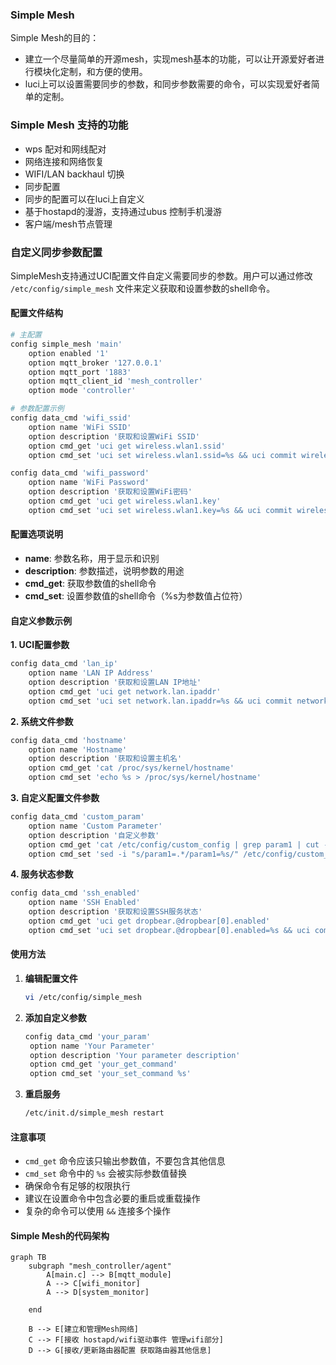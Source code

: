 ### Simple Mesh
Simple Mesh的目的：
*  建立一个尽量简单的开源mesh，实现mesh基本的功能，可以让开源爱好者进行模块化定制，和方便的使用。
* luci上可以设置需要同步的参数，和同步参数需要的命令，可以实现爱好者简单的定制。

### Simple Mesh 支持的功能
* wps 配对和网线配对
* 网络连接和网络恢复
* WIFI/LAN backhaul 切换
* 同步配置
* 同步的配置可以在luci上自定义
* 基于hostapd的漫游，支持通过ubus 控制手机漫游
* 客户端/mesh节点管理

### 自定义同步参数配置

SimpleMesh支持通过UCI配置文件自定义需要同步的参数。用户可以通过修改 `/etc/config/simple_mesh` 文件来定义获取和设置参数的shell命令。

#### 配置文件结构

```bash
# 主配置
config simple_mesh 'main'
	option enabled '1'
	option mqtt_broker '127.0.0.1'
	option mqtt_port '1883'
	option mqtt_client_id 'mesh_controller'
	option mode 'controller'

# 参数配置示例
config data_cmd 'wifi_ssid'
	option name 'WiFi SSID'
	option description '获取和设置WiFi SSID'
	option cmd_get 'uci get wireless.wlan1.ssid'
	option cmd_set 'uci set wireless.wlan1.ssid=%s && uci commit wireless && wifi reload'

config data_cmd 'wifi_password'
	option name 'WiFi Password'
	option description '获取和设置WiFi密码'
	option cmd_get 'uci get wireless.wlan1.key'
	option cmd_set 'uci set wireless.wlan1.key=%s && uci commit wireless && wifi reload'
```

#### 配置选项说明

- **name**: 参数名称，用于显示和识别
- **description**: 参数描述，说明参数的用途
- **cmd_get**: 获取参数值的shell命令
- **cmd_set**: 设置参数值的shell命令（%s为参数值占位符）

#### 自定义参数示例

**1. UCI配置参数**
```bash
config data_cmd 'lan_ip'
	option name 'LAN IP Address'
	option description '获取和设置LAN IP地址'
	option cmd_get 'uci get network.lan.ipaddr'
	option cmd_set 'uci set network.lan.ipaddr=%s && uci commit network && /etc/init.d/network restart'
```

**2. 系统文件参数**
```bash
config data_cmd 'hostname'
	option name 'Hostname'
	option description '获取和设置主机名'
	option cmd_get 'cat /proc/sys/kernel/hostname'
	option cmd_set 'echo %s > /proc/sys/kernel/hostname'
```

**3. 自定义配置文件参数**
```bash
config data_cmd 'custom_param'
	option name 'Custom Parameter'
	option description '自定义参数'
	option cmd_get 'cat /etc/config/custom_config | grep param1 | cut -d"=" -f2'
	option cmd_set 'sed -i "s/param1=.*/param1=%s/" /etc/config/custom_config'
```

**4. 服务状态参数**
```bash
config data_cmd 'ssh_enabled'
	option name 'SSH Enabled'
	option description '获取和设置SSH服务状态'
	option cmd_get 'uci get dropbear.@dropbear[0].enabled'
	option cmd_set 'uci set dropbear.@dropbear[0].enabled=%s && uci commit dropbear && /etc/init.d/dropbear restart'
```

#### 使用方法

1. **编辑配置文件**
   ```bash
   vi /etc/config/simple_mesh
   ```

2. **添加自定义参数**
   ```bash
   config data_cmd 'your_param'
   	option name 'Your Parameter'
   	option description 'Your parameter description'
   	option cmd_get 'your_get_command'
   	option cmd_set 'your_set_command %s'
   ```

3. **重启服务**
   ```bash
   /etc/init.d/simple_mesh restart
   ```

#### 注意事项

- `cmd_get` 命令应该只输出参数值，不要包含其他信息
- `cmd_set` 命令中的 `%s` 会被实际参数值替换
- 确保命令有足够的权限执行
- 建议在设置命令中包含必要的重启或重载操作
- 复杂的命令可以使用 `&&` 连接多个操作

#### Simple Mesh的代码架构

```mermaid
graph TB
    subgraph "mesh_controller/agent"
        A[main.c] --> B[mqtt_module]
        A --> C[wifi_monitor]
        A --> D[system_monitor]
    
    end
    
    B --> E[建立和管理Mesh网络] 
    C --> F[接收 hostapd/wifi驱动事件 管理wifi部分] 
    D --> G[接收/更新路由器配置 获取路由器其他信息] 
```

